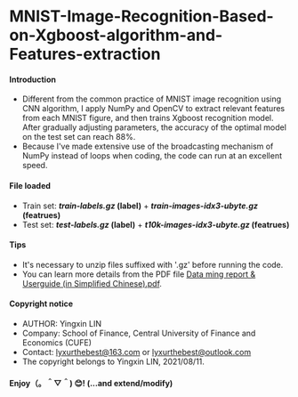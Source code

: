 # MNIST-Image-Recognition-Based-on-Xgboost-algorithm-and-Features-extraction
#### Introduction
- Different from the common practice of MNIST image recognition using CNN algorithm, I apply NumPy and OpenCV to extract relevant features from each MNIST figure, and then trains Xgboost recognition model. After gradually adjusting parameters, the accuracy of the optimal model on the test set can reach 88%.
- Because I've made extensive use of the broadcasting mechanism of NumPy instead of loops when coding, the code can run at an excellent speed.
#### File loaded
- Train set: __*train-labels.gz* (label)__ + __*train-images-idx3-ubyte.gz* (featrues)__
- Test set: __*test-labels.gz* (label)__ + __*t10k-images-idx3-ubyte.gz* (featrues)__
#### Tips
- It's necessary to unzip files suffixed with '.gz' before running the code.
- You can learn more details from the PDF file [Data ming report & Userguide (in Simplified Chinese).pdf](https://www.jianshu.com/p/8d7325f54ce4).
#### Copyright notice
- AUTHOR: Yingxin LIN
- Company: School of Finance, Central University of Finance and Economics (CUFE)
- Contact: lyxurthebest@163.com or lyxurthebest@outlook.com
- The copyright belongs to Yingxin LIN, 2021/08/11.
#### Enjoy（。＾▽＾) 😊! (...and extend/modify)
